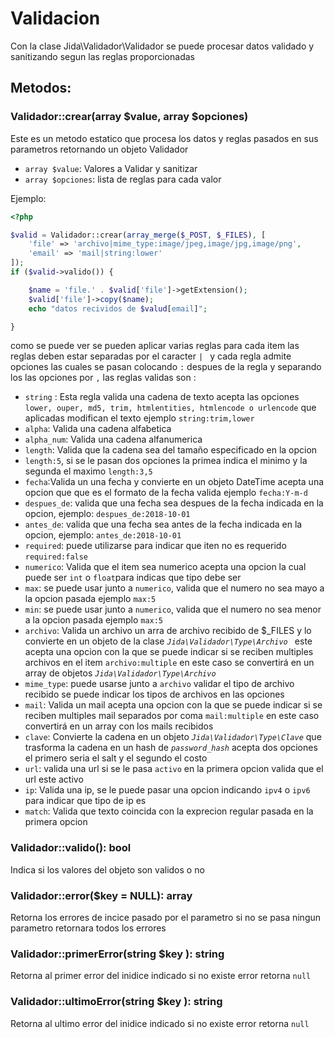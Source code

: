 
# Validacion 

Con la clase Jida\Validador\Validador se puede procesar datos validado y sanitizando segun las reglas proporcionadas 

## Metodos: 

### Validador::crear(array $value, array $opciones)

Este es un metodo estatico que procesa los datos y reglas pasados en sus parametros retornando un objeto Validador 

- `array $value`: Valores a Validar y sanitizar
- `array $opciones`: lista de reglas para cada valor 

Ejemplo:
```php
<?php

$valid = Validador::crear(array_merge($_POST, $_FILES), [
    'file' => 'archivo|mime_type:image/jpeg,image/jpg,image/png',
    'email' => 'mail|string:lower'
]);
if ($valid->valido()) {

    $name = 'file.' . $valid['file']->getExtension();
    $valid['file']->copy($name);
    echo "datos recividos de $valud[email]";

}
```

como se puede ver se pueden aplicar varias reglas para cada item las reglas deben estar separadas por el caracter  `| ` y cada regla admite opciones las cuales se pasan colocando `:`  despues de la regla y separando los las opciones por `,` las reglas validas son :

- `string` : Esta regla valida una cadena de texto acepta las opciones `lower, ouper, md5, trim, htmlentities, htmlencode o urlencode` que aplicadas modifican el texto ejemplo `string:trim,lower`
- `alpha`:  Valida una cadena alfabetica 
- `alpha_num`:  Valida una cadena alfanumerica 
- `length`: Valida que la cadena sea del tamaño especificado en la opcion 
- `length:5`, si se le pasan dos opciones la primea indica el minimo y la segunda el maximo `length:3,5`
- `fecha`:Valida un una fecha y convierte en un objeto DateTime acepta una opcion  que que es el formato de la fecha valida ejemplo `fecha:Y-m-d`
- `despues_de`: valida que una fecha sea despues de la fecha indicada en la opcion, ejemplo: `despues_de:2018-10-01`
- `antes_de`: valida que una fecha sea antes de la fecha indicada en la opcion, ejemplo: `antes_de:2018-10-01`
- `required`: puede utilizarse para indicar que iten no es requerido `required:false`
- `numerico`: Valida que el item sea numerico acepta una opcion la cual puede ser `int` o `float`para indicas que tipo debe ser 
- `max`: se puede usar junto a `numerico`, valida que el numero no sea mayo a la opcion pasada ejemplo `max:5`
- `min`: se puede usar junto a `numerico`, valida que el numero no sea menor a la opcion pasada ejemplo `max:5`
- `archivo`: Valida un archivo un arra de archivo recibido de $_FILES y lo convierte en un objeto de la clase *`Jida\Validador\Type\Archivo `* este acepta una opcion con la que se puede indicar si se reciben multiples archivos en el item `archivo:multiple` en este caso se convertirá en un array de objetos *`Jida\Validador\Type\Archivo `*
- `mime_type`: puede usarse junto a `archivo` validar el tipo de archivo recibido se puede indicar los tipos de archivos en las opciones 
- `mail`: Valida un mail acepta una opcion con la que se puede indicar si se reciben multiples mail separados por coma `mail:multiple` en este caso convertirá en un array con los mails recibidos 
- `clave`: Convierte la cadena en un objeto *`Jida\Validador\Type\Clave`* que trasforma la cadena en un hash de *`password_hash`* acepta dos opciones el primero seria el salt y el segundo el costo 
- `url`: valida una url si se le  pasa `activo` en la primera opcion valida que el url este activo 
- `ip`: Valida una ip, se le puede pasar una opcion indicando `ipv4` o `ipv6` para indicar que tipo de ip es 
- `match`: Valida que texto coincida con la exprecion regular pasada en la primera opcion 


### Validador::valido(): bool

Indica si los valores del objeto son validos o no 


### Validador::error($key = NULL): array

Retorna los errores de incice pasado por el parametro si no se pasa ningun parametro retornara todos los errores 

### Validador::primerError(string $key ): string

Retorna al primer error del inidice indicado si no existe error retorna `null`

### Validador::ultimoError(string $key ): string

Retorna al ultimo error del inidice indicado si no existe error retorna `null`